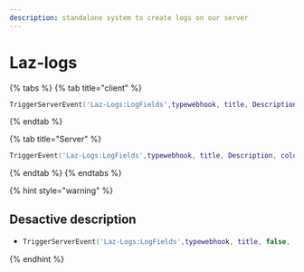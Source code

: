 ```yaml
---
description: standalone system to create logs on our server
---
```


# Laz-logs

{% tabs %}
{% tab title="client" %}
```lua
TriggerServerEvent('Laz-Logs:LogFields',typewebhook, title, Description, color, footer, field, id)
```
{% endtab %}

{% tab title="Server" %}
```lua
TriggerEvent('Laz-Logs:LogFields',typewebhook, title, Description, color, footer, field, id)
```
{% endtab %}
{% endtabs %}

{% hint style="warning" %}
## Desactive description

* ```lua
  TriggerServerEvent('Laz-Logs:LogFields',typewebhook, title, false, color, footer, field, id)
  ```
{% endhint %}
